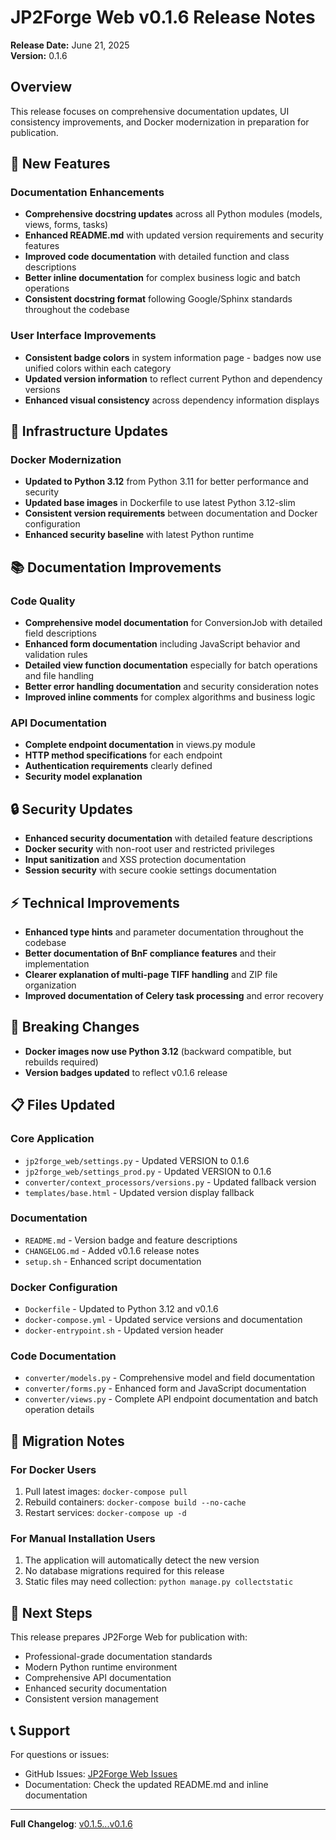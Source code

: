# JP2Forge Web v0.1.6 Release Notes

**Release Date:** June 21, 2025  
**Version:** 0.1.6  

## Overview

This release focuses on comprehensive documentation updates, UI consistency improvements, and Docker modernization in preparation for publication.

## 🚀 New Features

### Documentation Enhancements
- **Comprehensive docstring updates** across all Python modules (models, views, forms, tasks)
- **Enhanced README.md** with updated version requirements and security features
- **Improved code documentation** with detailed function and class descriptions
- **Better inline documentation** for complex business logic and batch operations
- **Consistent docstring format** following Google/Sphinx standards throughout the codebase

### User Interface Improvements
- **Consistent badge colors** in system information page - badges now use unified colors within each category
- **Updated version information** to reflect current Python and dependency versions
- **Enhanced visual consistency** across dependency information displays

## 🔧 Infrastructure Updates

### Docker Modernization
- **Updated to Python 3.12** from Python 3.11 for better performance and security
- **Updated base images** in Dockerfile to use latest Python 3.12-slim
- **Consistent version requirements** between documentation and Docker configuration
- **Enhanced security baseline** with latest Python runtime

## 📚 Documentation Improvements

### Code Quality
- **Comprehensive model documentation** for ConversionJob with detailed field descriptions
- **Enhanced form documentation** including JavaScript behavior and validation rules
- **Detailed view function documentation** especially for batch operations and file handling
- **Better error handling documentation** and security consideration notes
- **Improved inline comments** for complex algorithms and business logic

### API Documentation
- **Complete endpoint documentation** in views.py module
- **HTTP method specifications** for each endpoint
- **Authentication requirements** clearly defined
- **Security model explanation**

## 🔒 Security Updates

- **Enhanced security documentation** with detailed feature descriptions
- **Docker security** with non-root user and restricted privileges
- **Input sanitization** and XSS protection documentation
- **Session security** with secure cookie settings documentation

## ⚡ Technical Improvements

- **Enhanced type hints** and parameter documentation throughout the codebase
- **Better documentation of BnF compliance features** and their implementation
- **Clearer explanation of multi-page TIFF handling** and ZIP file organization
- **Improved documentation of Celery task processing** and error recovery

## 🔄 Breaking Changes

- **Docker images now use Python 3.12** (backward compatible, but rebuilds required)
- **Version badges updated** to reflect v0.1.6 release

## 📋 Files Updated

### Core Application
- `jp2forge_web/settings.py` - Updated VERSION to 0.1.6
- `jp2forge_web/settings_prod.py` - Updated VERSION to 0.1.6
- `converter/context_processors/versions.py` - Updated fallback version
- `templates/base.html` - Updated version display fallback

### Documentation
- `README.md` - Version badge and feature descriptions
- `CHANGELOG.md` - Added v0.1.6 release notes
- `setup.sh` - Enhanced script documentation

### Docker Configuration
- `Dockerfile` - Updated to Python 3.12 and v0.1.6
- `docker-compose.yml` - Updated service versions and documentation
- `docker-entrypoint.sh` - Updated version header

### Code Documentation
- `converter/models.py` - Comprehensive model and field documentation
- `converter/forms.py` - Enhanced form and JavaScript documentation
- `converter/views.py` - Complete API endpoint documentation and batch operation details

## 🔄 Migration Notes

### For Docker Users
1. Pull latest images: `docker-compose pull`
2. Rebuild containers: `docker-compose build --no-cache`
3. Restart services: `docker-compose up -d`

### For Manual Installation Users
1. The application will automatically detect the new version
2. No database migrations required for this release
3. Static files may need collection: `python manage.py collectstatic`

## 🎯 Next Steps

This release prepares JP2Forge Web for publication with:
- Professional-grade documentation standards
- Modern Python runtime environment
- Comprehensive API documentation
- Enhanced security documentation
- Consistent version management

## 📞 Support

For questions or issues:
- GitHub Issues: [JP2Forge Web Issues](https://github.com/xy-liao/jp2forge_web/issues)
- Documentation: Check the updated README.md and inline documentation

---

**Full Changelog**: [v0.1.5...v0.1.6](https://github.com/xy-liao/jp2forge_web/compare/v0.1.5...v0.1.6)